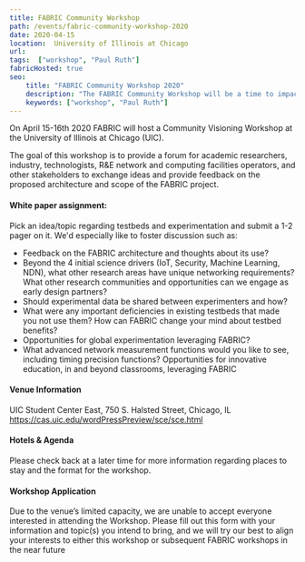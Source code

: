 ```yaml
---
title: FABRIC Community Workshop
path: /events/fabric-community-workshop-2020
date: 2020-04-15
location:  University of Illinois at Chicago
url: 
tags:  ["workshop", "Paul Ruth"] 
fabricHosted: true
seo:
    title: "FABRIC Community Workshop 2020"
    description: "The FABRIC Community Workshop will be a time to impact the future of FABRIC."
    keywords: ["workshop", "Paul Ruth"]
---
```


On April 15-16th 2020 FABRIC will host a Community Visioning Workshop at the University of Illinois at Chicago (UIC).

The goal of this workshop is to provide a forum for academic researchers, industry, technologists, R&E network and computing facilities operators, and other stakeholders to exchange ideas and provide feedback on the proposed architecture and scope of the FABRIC project.

#### White paper assignment:

Pick an idea/topic regarding testbeds and experimentation and submit a 1-2 pager on it. We'd especially like to foster discussion such as:

- Feedback on the FABRIC architecture and thoughts about its use?
- Beyond the 4 initial science drivers (IoT, Security, Machine Learning, NDN), what other research areas have unique networking requirements? What other research communities and opportunities can we engage as early design partners?
- Should experimental data be shared between experimenters and how?
- What were any important deficiencies in existing testbeds that made you not use them? How can FABRIC change your mind about testbed benefits?
- Opportunities for global experimentation leveraging FABRIC?
- What advanced network measurement functions would you like to see, including timing precision functions?
Opportunities for innovative education, in and beyond classrooms, leveraging FABRIC

#### Venue Information

UIC Student Center East, 750 S. Halsted Street, Chicago, IL
https://cas.uic.edu/wordPressPreview/sce/sce.html

#### Hotels & Agenda

Please check back at a later time for more information regarding places to stay and the format for the workshop.

#### Workshop Application

Due to the venue’s limited capacity, we are unable to accept everyone interested in attending the Workshop.  Please fill out this form with your information and topic(s) you intend to bring, and we will try our best to align your interests to either this workshop or subsequent FABRIC workshops in the near future
